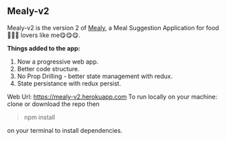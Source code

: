 ## Mealy-v2
Mealy-v2 is the version 2 of [Mealy](https://github.com/sirgeb/mealy/), a Meal Suggestion Application for food 🌽🍕🌮 lovers like me😋😋😋.

**Things added to the app:**
 1. Now a progressive web app.
 2. Better code structure.
 3. No Prop Drilling - better state management with redux.
 4. State persistance with redux persist.

Web Url: https://mealy-v2.herokuapp.com 
To run locally on your machine:
clone or download the repo then 

> npm install

 on your terminal to install dependencies.

